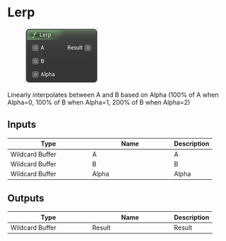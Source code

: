 # Lerp

<div align="left" data-full-width="false">

<figure><img src="Lerp.png" alt=""><figcaption></figcaption></figure>

</div>

Linearly interpolates between A and B based on Alpha (100% of A when Alpha=0, 100% of B when Alpha=1, 200% of B when Alpha=2)

## Inputs

<table>
<thead><tr><th width="170">Type</th><th width="170">Name</th><th>Description</th></tr></thead>
<tbody>
<tr><td>Wildcard Buffer</td><td>A</td><td>A</td></tr>
<tr><td>Wildcard Buffer</td><td>B</td><td>B</td></tr>
<tr><td>Wildcard Buffer</td><td>Alpha</td><td>Alpha</td></tr>
</tbody>
</table>

## Outputs

<table>
<thead><tr><th width="170">Type</th><th width="170">Name</th><th>Description</th></tr></thead>
<tbody>
<tr><td>Wildcard Buffer</td><td>Result</td><td>Result</td></tr>
</tbody>
</table>